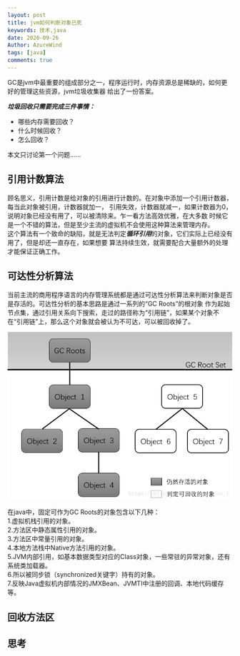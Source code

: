 ```yaml
---
layout: post
title: jvm如何判断对象已死
keywords: 技术,java
date: 2020-09-26
Author: AzureWind
tags: [java]
comments: true
---
```

GC是jvm中最重要的组成部分之一，程序运行时，内存资源总是稀缺的，如何更好的管理这些资源，jvm垃圾收集器
给出了一份答案。  

***垃圾回收只需要完成三件事情：***
- 哪些内存需要回收？
- 什么时候回收？
- 怎么回收？   

本文只讨论第一个问题......   
<!-- more -->    

## 引用计数算法
顾名思义，引用计数是给对象的引用进行计数的。在对象中添加一个引用计数器，每当此对象被引用，计数器就加一，
引用失效，计数器就减一，如果计数器为0，说明对象已经没有用了，可以被清除来。乍一看方法高效优雅，在大多数
时候它是一个不错的算法，但是至少主流的虚拟机不会使用这种算法来管理内存。  
这个算法有一个致命的缺陷，就是无法判定***循环引用***的对象，它们实际上已经没有用了，但是却还一直存在，如果想要
算法持续生效，就需要配合大量额外的处理才能保证正确工作。

## 可达性分析算法
当前主流的商用程序语言的内存管理系统都是通过可达性分析算法来判断对象是否是存活的。可达性分析的基本思路是通过一系列的“GC Roots”的根对象
作为起始节点集，通过引用关系向下搜索，走过的路径称为“引用链”，如果某个对象不在“引用链”上，那么这个对象就会被认为不可达，可以被回收掉了。  

![引用链](https://github.com/poison0/poison0.github.io/blob/master/images/gcRoots.png?raw=true)

在java中，固定可作为GC Roots的对象包含以下几种：   
1.虚拟机栈引用的对象。  
2.方法区中静态属性引用的对象。  
3.方法区中常量引用的对象。  
4.本地方法栈中Native方法引用的对象。  
5.JVM内部引用，如基本数据类型对应的Class对象，一些常驻的异常对象，还有系统类加载器。  
6.所以被同步锁（synchronized关键字）持有的对象。  
7.反映Java虚拟机内部情况的JMXBean、JVMTI中注册的回调、本地代码缓存等。  
## 回收方法区

## 思考

